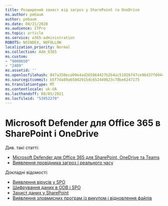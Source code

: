 ```yaml
---
title: Розширений захист від загроз у SharePoint та OneDrive
ms.author: pebaum
author: pebaum
ms.date: 04/21/2020
ms.audience: ITPro
ms.topic: article
ms.service: o365-administration
ROBOTS: NOINDEX, NOFOLLOW
localization_priority: Normal
ms.collection: Adm_O365
ms.custom:
- "9000650"
- "2489"
ms.assetid: ''
ms.openlocfilehash: 847a350eca09e4ad265864427b2b4ac51826f47ce96d37f694462dbb567da31d
ms.sourcegitcommit: b5f7da89a650d2915dc652449623c78be6247175
ms.translationtype: MT
ms.contentlocale: uk-UA
ms.lasthandoff: 08/05/2021
ms.locfileid: "53952270"
---
```

# <a name="microsoft-defender-for-office-365-in-sharepoint-and-onedrive"></a>Microsoft Defender для Office 365 в SharePoint і OneDrive

Див. такі статті:
- [Microsoft Defender для Office 365 для SharePoint, OneDrive та Teams](/microsoft-365/security/office-365-security/atp-for-spo-odb-and-teams)
- [Виявлення провідника загроз і реального часу](/microsoft-365/security/office-365-security/threat-explorer-views)


Докладні відомості:

- [Виявлення вірусів у SPO](/microsoft-365/security/office-365-security/virus-detection-in-spo)</br>
- [Шифрування даних в ODB і SPO](/microsoft-365/compliance/data-encryption-in-odb-and-spo)</br>
- [Захист даних у SharePoint](/sharepoint/safeguarding-your-data)</br>
- [Виявлення зловмисних програм із викупом і відновлення файлів](https://support.office.com/article/Ransomware-detection-and-recovering-your-files-0d90ec50-6bfd-40f4-acc7-b8c12c73637f)